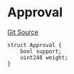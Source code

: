# Approval
[Git Source](https://github.com/llama-community/vertex-v1/blob/cc88cdb8bad11e53bd46d72467d70a467b8b1b95/src/utils/Structs.sol)


```solidity
struct Approval {
    bool support;
    uint248 weight;
}
```

